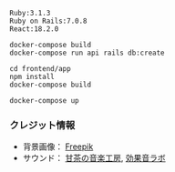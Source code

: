 ```
Ruby:3.1.3
Ruby on Rails:7.0.8
React:18.2.0
```

```
docker-compose build
docker-compose run api rails db:create

cd frontend/app
npm install
docker-compose build

docker-compose up
```


### クレジット情報

- 背景画像： [Freepik](https://jp.freepik.com/free-photo/flat-lay-desk-arrangement-with-copy-space_13523365.htm#query=%E6%9C%BA%E3%81%AE%E4%B8%8A&position=2&from_view=keyword&track=ais&uuid=5d5dda67-b9ac-430f-a6fa-2c57dda79f84)
- サウンド： [甘茶の音楽工房](https://amachamusic.chagasi.com), [効果音ラボ](https://soundeffect-lab.info)
